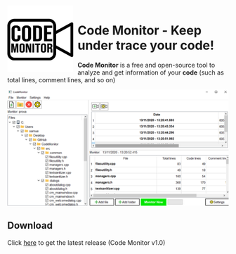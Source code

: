 
<img width="150" height="150" align="left" style="float: left; margin: 0 10px 0 0;" alt="Code Monitor logo" src="https://raw.githubusercontent.com/Samuele458/CodeMonitor/master/img/logo_001.png">

# Code Monitor - Keep under trace your code!


**Code Monitor** is a free and open-source tool to analyze and get information of your **code** (such as total lines, comment lines, and so on)

![enter image description here](https://raw.githubusercontent.com/Samuele458/CodeMonitor/master/img/screen_001.png)


## Download

Click [here](https://github.com/Samuele458/CodeMonitor/releases) to get the latest release (Code Monitor v1.0)

